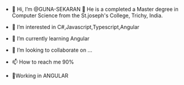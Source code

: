 - 👋 Hi, I’m @GUNA-SEKARAN
🏫 He is a  completed a Master degree in Computer Science from the St.joseph's College, Trichy, India.

- 👀 I’m interested in C#,Javascript,Typescript,Angular
- 🌱 I’m currently learning Angular
- 💞️ I’m looking to collaborate on ...
- 📫 How to reach me 90%
- 🤞Working in ANGULAR

<!---
GUNA-SEKARAN/GUNA-SEKARAN is a ✨ special ✨ repository because its `README.md` (this file) appears on your GitHub profile.
You can click the Preview link to take a look at your changes.
--->
